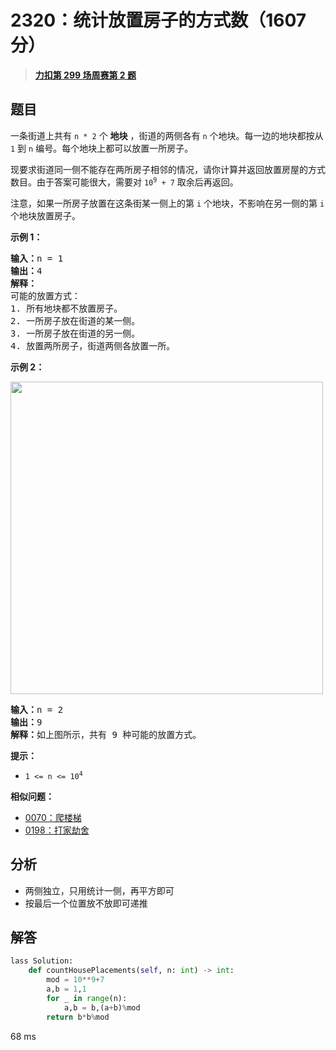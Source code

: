 # 2320：统计放置房子的方式数（1607 分）


> <u>**[力扣第 299 场周赛第 2 题](https://leetcode.cn/problems/count-number-of-ways-to-place-houses/)**</u>

## 题目

<p>一条街道上共有 <code>n * 2</code> 个 <strong>地块</strong> ，街道的两侧各有 <code>n</code> 个地块。每一边的地块都按从 <code>1</code> 到 <code>n</code> 编号。每个地块上都可以放置一所房子。</p>

<p>现要求街道同一侧不能存在两所房子相邻的情况，请你计算并返回放置房屋的方式数目。由于答案可能很大，需要对 <code>10<sup>9</sup> + 7</code> 取余后再返回。</p>

<p>注意，如果一所房子放置在这条街某一侧上的第 <code>i</code> 个地块，不影响在另一侧的第 <code>i</code> 个地块放置房子。</p>



<p><strong>示例 1：</strong></p>

<pre><strong>输入：</strong>n = 1
<strong>输出：</strong>4
<strong>解释：</strong>
可能的放置方式：
1. 所有地块都不放置房子。
2. 一所房子放在街道的某一侧。
3. 一所房子放在街道的另一侧。
4. 放置两所房子，街道两侧各放置一所。
</pre>

<p><strong>示例 2：</strong></p>
<img alt="" src="https://assets.leetcode.com/uploads/2022/05/12/arrangements.png" style="width: 500px; height: 500px;">
<pre><strong>输入：</strong>n = 2
<strong>输出：</strong>9
<strong>解释：</strong>如上图所示，共有 9 种可能的放置方式。
</pre>



<p><strong>提示：</strong></p>

<ul>
<li><code>1 &lt;= n &lt;= 10<sup>4</sup></code></li>
</ul>


**相似问题：**
- [0070：爬楼梯](/leetcode/0070)
- [0198：打家劫舍](/leetcode/0198)


## 分析

- 两侧独立，只用统计一侧，再平方即可
- 按最后一个位置放不放即可递推

## 解答


```python
lass Solution:
    def countHousePlacements(self, n: int) -> int:
        mod = 10**9+7
        a,b = 1,1
        for _ in range(n):
            a,b = b,(a+b)%mod
        return b*b%mod
```
68 ms
